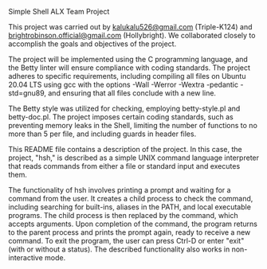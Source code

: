 Simple Shell ALX Team Project

This project was carried out by kalukalu526@gmail.com (Triple-K124) and brightrobinson.official@gmail.com (Hollybright). 
We collaborated closely to accomplish the goals and objectives of the project. 

The project will be implemented using the C programming language, and the Betty linter will ensure compliance with coding standards.
The project adheres to specific requirements, including compiling all files on Ubuntu 20.04 LTS using gcc with the options -Wall -Werror -Wextra -pedantic -std=gnu89, and ensuring that all files conclude with a new line.

The Betty style was utilized for checking, employing betty-style.pl and betty-doc.pl.
The project imposes certain coding standards, such as preventing memory leaks in the Shell, limiting the number of functions to no more than 5 per file, and including guards in header files.

This README file contains a description of the project. In this case, the project, "hsh," is described as a simple UNIX command language interpreter that reads commands from either a file or standard input and executes them.

The functionality of hsh involves printing a prompt and waiting for a command from the user.
It creates a child process to check the command, including searching for built-ins, aliases in the PATH, and local executable programs.
The child process is then replaced by the command, which accepts arguments. Upon completion of the command, the program returns to the parent process and prints the prompt again, ready to receive a new command. 
To exit the program, the user can press Ctrl-D or enter "exit" (with or without a status). The described functionality also works in non-interactive mode.
